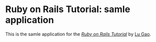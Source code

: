 # Ruby on Rails Tutorial: samle application

This is the samle application for the [*Ruby on Rails Tutorial*](http://www.lugao.me/) by [Lu Gao](http://www.lugao.me/).
